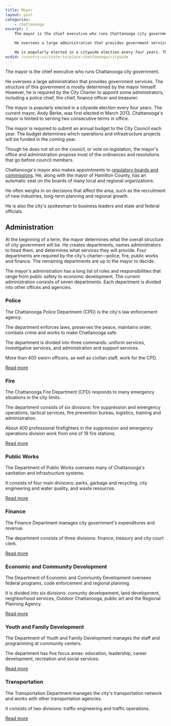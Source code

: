 ```yaml
---
title: Mayor
layout: post
categories:
    - chattanooga
excerpt: | 
    The mayor is the chief executive who runs Chattanooga city government.

    He oversees a large administration that provides government services. The structure of this government is mostly determined by the mayor himself.

    He is popularly elected in a citywide election every four years. The current mayor, Andy Berke, was first elected in March 2013. Chattanooga's mayor is limited to serving two consecutive terms in office.
ocdid: /country:us/state:tn/place:chattanooga/citywide
---
```


The mayor is the chief executive who runs Chattanooga city government.

He oversees a large administration that provides government services. The structure of this government is mostly determined by the mayor himself. However, he is required by the City Charter to appoint some administrators, including a police chief, fire chief, finance officer and treasurer.

The mayor is popularly elected in a citywide election every four years. The current mayor, Andy Berke, was first elected in March 2013. Chattanooga's mayor is limited to serving two consecutive terms in office.

The mayor is required to submit an annual budget to the City Council each year. The budget determines which operations and infrastructure projects will be funded in the coming year.

Though he does not sit on the council, or vote on legislation, the mayor's office and administration propose most of the ordinances and resolutions that go before council members.

Chattanooga's mayor also makes appointments to [regulatory boards and commissions](http://www.chattanooga.gov/boards-commissions). He, along with the mayor of Hamilton County, has an automatic seat on the boards of many local and regional organizations.

He often weighs in on decisions that affect the area, such as the recruitment of new industries, long-term planning and regional growth.

He is also the city's spokesman to business leaders and state and federal officials. 

## Administration

At the beginning of a term, the mayor determines what the overall structure of city government will be. He creates departments, names administrators to head them, and determines what services they will provide. Four departments are required by the city's charter—police, fire, public works and finance. The remaining departments are up to the mayor to decide.

The mayor's administration has a long list of roles and responsibilities that range from public safety to economic development. The current administration consists of seven departments. Each department is divided into other offices and agencies.

### Police

The Chattanooga Police Department (CPD) is the city's law enforcement agency.

The department enforces laws, preserves the peace, maintains order, combats crime and works to make Chattanooga safe.

The department is divided into three commands: uniform services, investigative services, and administration and support services.

More than 400 sworn officers, as well as civilian staff, work for the CPD.

[Read more](./police.html)

### Fire

The Chattanooga Fire Department (CFD) responds to many emergency situations in the city limits.

The department consists of six divisions: fire suppression and emergency operations, tactical services, fire prevention bureau, logistics, training and administration.

About 400 professional firefighters in the suppression and emergency operations division work from one of 19 fire stations.

[Read more](./fire.html)

### Public Works

The Department of Public Works oversees many of Chattanooga's sanitation and infrastructure systems.

It consists of four main divisions: parks, garbage and recycling, city engineering and water quality, and waste resources.

[Read more](./public-works.html)

### Finance

The Finance Department manages city government's expenditures and revenue. 

The department consists of three divisions: finance, treasury and city court clerk.

[Read more](./finance.html)

### Economic and Community Development

The Department of Economic and Community Development oversees federal programs, code enforcement and regional planning.

It is divided into six divisions: comunity developement, land development, neighborhood services, Outdoor Chattanooga, public art and the Regional Planning Agency. 

[Read more](./economic-community-development.html)

### Youth and Family Development

The Department of Youth and Family Development manages the staff and programming at community centers. 

The department has five focus areas: education, leadership, career development, recreation and social services.

[Read more](./youth-family-development.html)

### Transportation

The Transportation Department manages the city's transportation network and works with other transportation agencies.

It consists of two divisions: traffic engineering and traffic operations.

[Read more](./transportation.html)